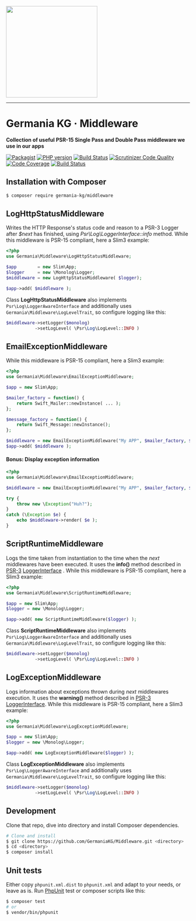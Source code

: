 <img src="https://static.germania-kg.com/logos/ga-logo-2016-web.svgz" width="250px">

------




# Germania KG · Middleware

**Collection of useful PSR-15 Single Pass and Double Pass middleware we use in our apps**

[![Packagist](https://img.shields.io/packagist/v/germania-kg/middleware.svg?style=flat)](https://packagist.org/packages/germania-kg/middleware)
[![PHP version](https://img.shields.io/packagist/php-v/germania-kg/middleware.svg)](https://packagist.org/packages/germania-kg/middleware)
[![Build Status](https://img.shields.io/travis/GermaniaKG/Middleware.svg?label=Travis%20CI)](https://travis-ci.org/GermaniaKG/Middleware)
[![Scrutinizer Code Quality](https://scrutinizer-ci.com/g/GermaniaKG/Middleware/badges/quality-score.png?b=master)](https://scrutinizer-ci.com/g/GermaniaKG/Middleware/?branch=master)
[![Code Coverage](https://scrutinizer-ci.com/g/GermaniaKG/Middleware/badges/coverage.png?b=master)](https://scrutinizer-ci.com/g/GermaniaKG/Middleware/?branch=master)
[![Build Status](https://scrutinizer-ci.com/g/GermaniaKG/Middleware/badges/build.png?b=master)](https://scrutinizer-ci.com/g/GermaniaKG/Middleware/build-status/master)



## Installation with Composer

```bash
$ composer require germania-kg/middleware
```



## LogHttpStatusMiddleware

Writes the HTTP Response's status code and reason to a PSR-3 Logger after *$next* has finished, using *Psr\Log\LoggerInterface::info* method. While this middleware is PSR-15 compliant, here a Slim3 example:

```php
<?php
use Germania\Middleware\LogHttpStatusMiddleware;

$app        = new Slim\App;
$logger     = new \Monolog\Logger;
$middleware = new LogHttpStatusMiddleware( $logger);

$app->add( $middleware );
```

Class **LogHttpStatusMiddleware** also implements `Psr\Log\LoggerAwareInterface` and additionally uses  `Germania\Middleware\LogLevelTrait`, so configure logging like this:

```php
$middleware->setLogger($monolog)
           ->setLogLevel( \Psr\Log\LogLevel::INFO )
```



## EmailExceptionMiddleware

While this middleware is PSR-15 compliant, here a Slim3 example:

```php
<?php
use Germania\Middleware\EmailExceptionMiddleware;

$app = new Slim\App;

$mailer_factory = function() {
	return Swift_Mailer::newInstance( ... );
};

$message_factory = function() {
	return Swift_Message::newInstance();
};

$middleware = new EmailExceptionMiddleware("My APP", $mailer_factory, $message_factory);
$app->add( $middleware );
```

#### Bonus: Display exception information 

```php
<?php
use Germania\Middleware\EmailExceptionMiddleware;

$middleware = new EmailExceptionMiddleware("My APP", $mailer_factory, $message_factory);

try {
	throw new \Exception("Huh?");
}
catch (\Exception $e) {
	echo $middleware->render( $e );
}
```






## ScriptRuntimeMiddleware

Logs the time taken from instantiation to the time when the _next_ middlewares have been executed. It uses the **info()** method described in [PSR-3](https://github.com/php-fig/fig-standards/blob/master/accepted/PSR-3-logger-interface.md) [LoggerInterface](https://github.com/php-fig/fig-standards/blob/master/accepted/PSR-3-logger-interface.md#3-psrlogloggerinterface) . While this middleware is PSR-15 compliant, here a Slim3 example:


```php
<?php
use Germania\Middleware\ScriptRuntimeMiddleware;

$app = new Slim\App;
$logger = new \Monolog\Logger;

$app->add( new ScriptRuntimeMiddleware($logger) );
```

Class **ScriptRuntimeMiddleware** also implements `Psr\Log\LoggerAwareInterface` and additionally uses `Germania\Middleware\LogLevelTrait`, so configure logging like this:

```php
$middleware->setLogger($monolog)
           ->setLogLevel( \Psr\Log\LogLevel::INFO )
```



## LogExceptionMiddleware


Logs information about exceptions thrown during _next_ middlewares execution. It uses the **warning()** method described in [PSR-3](https://github.com/php-fig/fig-standards/blob/master/accepted/PSR-3-logger-interface.md) [LoggerInterface](https://github.com/php-fig/fig-standards/blob/master/accepted/PSR-3-logger-interface.md#3-psrlogloggerinterface). While this middleware is PSR-15 compliant, here a Slim3 example:

```php
<?php
use Germania\Middleware\LogExceptionMiddleware;

$app = new Slim\App;
$logger = new \Monolog\Logger;

$app->add( new LogExceptionMiddleware($logger) );
```

Class **LogExceptionMiddleware** also implements `Psr\Log\LoggerAwareInterface` and additionally uses  `Germania\Middleware\LogLevelTrait`, so configure logging like this:

```php
$middleware->setLogger($monolog)
           ->setLogLevel( \Psr\Log\LogLevel::INFO )
```



## Development

Clone that repo, dive into directory and install Composer dependencies. 

```bash
# Clone and install
$ git clone https://github.com/GermaniaKG/Middleware.git <directory>
$ cd <directory>
$ composer install
```

## Unit tests

Either copy `phpunit.xml.dist` to `phpunit.xml` and adapt to your needs, or leave as is. Run [PhpUnit](https://phpunit.de/) test or composer scripts like this:

```bash
$ composer test
# or
$ vendor/bin/phpunit
```

